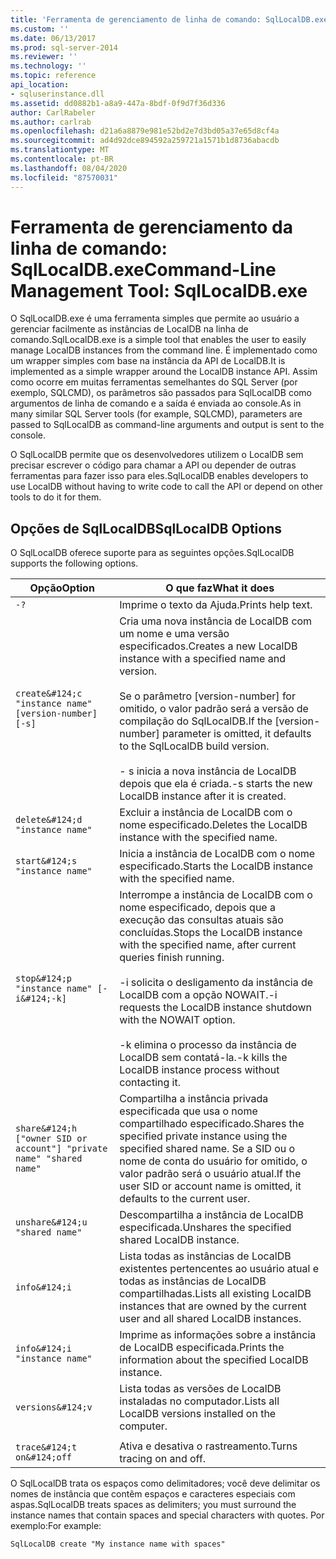 ```yaml
---
title: 'Ferramenta de gerenciamento de linha de comando: SqlLocalDB.exe | Microsoft Docs'
ms.custom: ''
ms.date: 06/13/2017
ms.prod: sql-server-2014
ms.reviewer: ''
ms.technology: ''
ms.topic: reference
api_location:
- sqluserinstance.dll
ms.assetid: dd0882b1-a8a9-447a-8bdf-0f9d7f36d336
author: CarlRabeler
ms.author: carlrab
ms.openlocfilehash: d21a6a8879e981e52bd2e7d3bd05a37e65d8cf4a
ms.sourcegitcommit: ad4d92dce894592a259721a1571b1d8736abacdb
ms.translationtype: MT
ms.contentlocale: pt-BR
ms.lasthandoff: 08/04/2020
ms.locfileid: "87570031"
---
```

# <a name="command-line-management-tool-sqllocaldbexe"></a><span data-ttu-id="73bfa-102">Ferramenta de gerenciamento da linha de comando: SqlLocalDB.exe</span><span class="sxs-lookup"><span data-stu-id="73bfa-102">Command-Line Management Tool: SqlLocalDB.exe</span></span>
  <span data-ttu-id="73bfa-103">O SqlLocalDB.exe é uma ferramenta simples que permite ao usuário a gerenciar facilmente as instâncias de LocalDB na linha de comando.</span><span class="sxs-lookup"><span data-stu-id="73bfa-103">SqlLocalDB.exe is a simple tool that enables the user to easily manage LocalDB instances from the command line.</span></span> <span data-ttu-id="73bfa-104">É implementado como um wrapper simples com base na instância da API de LocalDB.</span><span class="sxs-lookup"><span data-stu-id="73bfa-104">It is implemented as a simple wrapper around the LocalDB instance API.</span></span> <span data-ttu-id="73bfa-105">Assim como ocorre em muitas ferramentas semelhantes do SQL Server (por exemplo, SQLCMD), os parâmetros são passados para SqlLocalDB como argumentos de linha de comando e a saída é enviada ao console.</span><span class="sxs-lookup"><span data-stu-id="73bfa-105">As in many similar SQL Server tools (for example, SQLCMD), parameters are passed to SqlLocalDB as command-line arguments and output is sent to the console.</span></span>  
  
 <span data-ttu-id="73bfa-106">O SqlLocalDB permite que os desenvolvedores utilizem o LocalDB sem precisar escrever o código para chamar a API ou depender de outras ferramentas para fazer isso para eles.</span><span class="sxs-lookup"><span data-stu-id="73bfa-106">SqlLocalDB enables developers to use LocalDB without having to write code to call the API or depend on other tools to do it for them.</span></span>  
  
## <a name="sqllocaldb-options"></a><span data-ttu-id="73bfa-107">Opções de SqlLocalDB</span><span class="sxs-lookup"><span data-stu-id="73bfa-107">SqlLocalDB Options</span></span>  
 <span data-ttu-id="73bfa-108">O SqlLocalDB oferece suporte para as seguintes opções.</span><span class="sxs-lookup"><span data-stu-id="73bfa-108">SqlLocalDB supports the following options.</span></span>  
  
|<span data-ttu-id="73bfa-109">Opção</span><span class="sxs-lookup"><span data-stu-id="73bfa-109">Option</span></span>|<span data-ttu-id="73bfa-110">O que faz</span><span class="sxs-lookup"><span data-stu-id="73bfa-110">What it does</span></span>|  
|------------|------------------|  
|`-?`|<span data-ttu-id="73bfa-111">Imprime o texto da Ajuda.</span><span class="sxs-lookup"><span data-stu-id="73bfa-111">Prints help text.</span></span>|  
|`create&#124;c "instance name" [version-number] [-s]`|<span data-ttu-id="73bfa-112">Cria uma nova instância de LocalDB com um nome e uma versão especificados.</span><span class="sxs-lookup"><span data-stu-id="73bfa-112">Creates a new LocalDB instance with a specified name and version.</span></span><br /><br /> <span data-ttu-id="73bfa-113">Se o parâmetro [version-number] for omitido, o valor padrão será a versão de compilação do SqlLocalDB.</span><span class="sxs-lookup"><span data-stu-id="73bfa-113">If the [version-number] parameter is omitted, it defaults to the SqlLocalDB build version.</span></span><br /><br /> <span data-ttu-id="73bfa-114">- s inicia a nova instância de LocalDB depois que ela é criada.</span><span class="sxs-lookup"><span data-stu-id="73bfa-114">-s starts the new LocalDB instance after it is created.</span></span>|  
|`delete&#124;d "instance name"`|<span data-ttu-id="73bfa-115">Excluir a instância de LocalDB com o nome especificado.</span><span class="sxs-lookup"><span data-stu-id="73bfa-115">Deletes the LocalDB instance with the specified name.</span></span>|  
|`start&#124;s "instance name"`|<span data-ttu-id="73bfa-116">Inicia a instância de LocalDB com o nome especificado.</span><span class="sxs-lookup"><span data-stu-id="73bfa-116">Starts the LocalDB instance with the specified name.</span></span>|  
|`stop&#124;p "instance name" [-i&#124;-k]`|<span data-ttu-id="73bfa-117">Interrompe a instância de LocalDB com o nome especificado, depois que a execução das consultas atuais são concluídas.</span><span class="sxs-lookup"><span data-stu-id="73bfa-117">Stops the LocalDB instance with the specified name, after current queries finish running.</span></span><br /><br /> <span data-ttu-id="73bfa-118">-i solicita o desligamento da instância de LocalDB com a opção NOWAIT.</span><span class="sxs-lookup"><span data-stu-id="73bfa-118">-i requests the LocalDB instance shutdown with the NOWAIT option.</span></span><br /><br /> <span data-ttu-id="73bfa-119">-k elimina o processo da instância de LocalDB sem contatá-la.</span><span class="sxs-lookup"><span data-stu-id="73bfa-119">-k kills the LocalDB instance process without contacting it.</span></span>|  
|`share&#124;h ["owner SID or account"] "private name" "shared name"`|<span data-ttu-id="73bfa-120">Compartilha a instância privada especificada que usa o nome compartilhado especificado.</span><span class="sxs-lookup"><span data-stu-id="73bfa-120">Shares the specified private instance using the specified shared name.</span></span> <span data-ttu-id="73bfa-121">Se a SID ou o nome de conta do usuário for omitido, o valor padrão será o usuário atual.</span><span class="sxs-lookup"><span data-stu-id="73bfa-121">If the user SID or account name is omitted, it defaults to the current user.</span></span>|  
|`unshare&#124;u "shared name"`|<span data-ttu-id="73bfa-122">Descompartilha a instância de LocalDB especificada.</span><span class="sxs-lookup"><span data-stu-id="73bfa-122">Unshares the specified shared LocalDB instance.</span></span>|  
|`info&#124;i`|<span data-ttu-id="73bfa-123">Lista todas as instâncias de LocalDB existentes pertencentes ao usuário atual e todas as instâncias de LocalDB compartilhadas.</span><span class="sxs-lookup"><span data-stu-id="73bfa-123">Lists all existing LocalDB instances that are owned by the current user and all shared LocalDB instances.</span></span>|  
|`info&#124;i "instance name"`|<span data-ttu-id="73bfa-124">Imprime as informações sobre a instância de LocalDB especificada.</span><span class="sxs-lookup"><span data-stu-id="73bfa-124">Prints the information about the specified LocalDB instance.</span></span>|  
|`versions&#124;v`|<span data-ttu-id="73bfa-125">Lista todas as versões de LocalDB instaladas no computador.</span><span class="sxs-lookup"><span data-stu-id="73bfa-125">Lists all LocalDB versions installed on the computer.</span></span>|  
|||  
|`trace&#124;t on&#124;off`|<span data-ttu-id="73bfa-126">Ativa e desativa o rastreamento.</span><span class="sxs-lookup"><span data-stu-id="73bfa-126">Turns tracing on and off.</span></span>|  
  
 <span data-ttu-id="73bfa-127">O SqlLocalDB trata os espaços como delimitadores; você deve delimitar os nomes de instância que contêm espaços e caracteres especiais com aspas.</span><span class="sxs-lookup"><span data-stu-id="73bfa-127">SqlLocalDB treats spaces as delimiters; you must surround the instance names that contain spaces and special characters with quotes.</span></span> <span data-ttu-id="73bfa-128">Por exemplo:</span><span class="sxs-lookup"><span data-stu-id="73bfa-128">For example:</span></span>  
  
 `SqlLocalDB create "My instance name with spaces"`  
  
  
